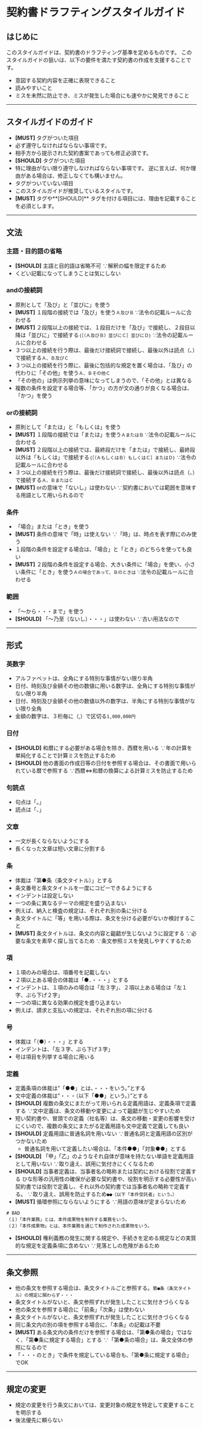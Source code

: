 # 契約書ドラフティングスタイルガイド

## はじめに
このスタイルガイドは、契約書のドラフティング基準を定めるものです。
このスタイルガイドの狙いは、以下の要件を満たす契約書の作成を支援することです。
- 意図する契約内容を正確に表現できること
- 読みやすいこと
- ミスを未然に防止でき、ミスが発生した場合にも速やかに発見できること

---

## スタイルガイドのガイド
- **[MUST]** タグがついた項目
 - 必ず遵守しなければならない事項です。
 - 相手方から提示された契約書案であっても修正必須です。
- **[SHOULD]** タグがついた項目
 - 特に理由がない限り遵守しなければならない事項です。
逆に言えば、何か理由がある場合は、修正しなくても構いません。
- タグがついていない項目
 - このスタイルガイドが推奨しているスタイルです。
- **[MUST]** タグや**[SHOULD]** タグを付ける項目には、理由を記載することを必須とします。

---

## 文法
### 主語・目的語の省略
- **[SHOULD]** 主語と目的語は省略不可
∵解釈の幅を限定するため
 - くどい記載になってしまうことは気にしない
 
### andの接続詞
- 原則として「及び」と「並びに」を使う
 - **[MUST]** １段階の接続では「及び」を使う```Ａ及びＢ```
∵法令の記載ルールに合わせる
 - **[MUST]** ２段階以上の接続では、１段目だけを「及び」で接続し、２段目以降は「並びに」で接続する```｛［（Ａ及びＢ）並びにＣ］並びにＤ｝```
∵法令の記載ルールに合わせる
 - ３つ以上の接続を行う際は、最後だけ接続詞で接続し、最後以外は読点（、）で接続する```Ａ、Ｂ及びＣ```
  - ３つ以上の接続を行う際に、最後に包括的な規定を置く場合は、「及び」の代わりに「その他」を使う```Ａ、Ｂその他Ｃ```
   - 「その他の」は例示列挙の意味になってしまうので、「その他」とは異なる
 - 複数の条件を設定する場合等、「かつ」の方が文の通りが良くなる場合は、「かつ」を使う
 
### orの接続詞
- 原則として「または」と「もしくは」を使う
 - **[MUST]** １段階の接続では「または」を使う```ＡまたはＢ```
∵法令の記載ルールに合わせる
 - **[MUST]** ２段階以上の接続では、最終段だけを「または」で接続し、最終段以外は「もしくは」で接続する```｛［（ＡもしくはＢ）もしくはＣ］またはＤ｝```
∵法令の記載ルールに合わせる
 - ３つ以上の接続を行う際は、最後だけ接続詞で接続し、最後以外は読点（、）で接続する```Ａ、ＢまたはＣ```
- **[MUST]** orの意味で「ないし」は使わない
∵契約書においては範囲を意味する用語として用いられるので

### 条件
- 「場合」または「とき」を使う
 - **[MUST]** 条件の意味で「時」は使えない
∵「時」は、時点を表す際にのみ使う
 - １段階の条件を設定する場合は、「場合」と「とき」のどちらを使っても良い
 - **[MUST]** ２段階の条件を設定する場合、大きい条件に「場合」を使い、小さい条件に「とき」を使う```Ａの場合であって、Ｂのときは```
∵法令の記載ルールに合わせる

### 範囲
- 「〜から・・・まで」を使う
 - **[SHOULD]** 「〜乃至（ないし）・・・」は使わない
∵古い用法なので

---

## 形式
### 英数字
- アルファベットは、全角にする特別な事情がない限り半角
- 日付、時刻及び金額その他の数値に用いる数字は、全角にする特別な事情がない限り半角
- 日付、時刻及び金額その他の数値以外の数字は、半角にする特別な事情がない限り全角
- 金額の数字は、３桁毎に（,）で区切る```1,000,000円```

### 日付
- **[SHOULD]** 和暦にする必要がある場合を除き、西暦を用いる
∵年の計算を単純化することで計算ミスを防止するため
- **[SHOULD]** 他の書面の作成日等の日付を参照する場合は、その書面で用いられている暦で参照する
∵西暦⇔和暦の換算による計算ミスを防止するため

### 句読点
- 句点は「。」
- 読点は「、」

### 文章
- 一文が長くならないようにする
 - 長くなった文章は短い文章に分割する

### 条
- 体裁は「第●条（条文タイトル）」とする
 - 条文番号と条文タイトルを一度にコピーできるようにする
- インデントは設定しない
- 一つの条に異なるテーマの規定を盛り込まない
 - 例えば、納入と検査の規定は、それぞれ別の条に分ける
 - 条文タイトルに「等」を用いる際は、条文を分ける必要がないか検討すること
- **[MUST]** 条文タイトルは、条文の内容と齟齬が生じないように設定する
∵必要な条文を素早く探し当てるため
∵条文参照ミスを発見しやすくするため

### 項
- １項のみの場合は、項番号を記載しない
- ２項以上ある場合の体裁は「●．・・・」とする
- インデントは、１項のみの場合は「左３字」、２項以上ある場合は「左１字、ぶら下げ２字」
- 一つの項に異なる効果の規定を盛り込まない
 - 例えば、請求と支払いの規定は、それぞれ別の項に分ける

### 号
- 体裁は「（●）・・・」とする
- インデントは、「左３字、ぶら下げ３字」
- 号は項目を列挙する場合に用いる

### 定義
- 定義条項の体裁は”「●●」とは、・・・をいう。”とする
- 文中定義の体裁は”・・・（以下「●●」という。）”とする
- **[SHOULD]** 複数の条文にまたがって用いられる定義用語は、定義条項で定義する
∵文中定義は、条文の移動や変更によって齟齬が生じやすいため
 - 短い契約書や、冒頭での定義（社名等）は、条文の移動・変更の影響を受けにくいので、複数の条文にまたがる定義用語も文中定義で定義しても良い
- **[SHOULD]** 定義用語に普通名詞を用いない
∵普通名詞と定義用語の区別がつかないため
  - 普通名詞を用いて定義したい場合は、「本件●●」「対象●●」とする
- **[SHOULD]** 「甲」「乙」のようなそれ自体が意味を持たない単語を定義用語として用いない
∵取り違え、誤用に気付きにくくなるため
-  **[SHOULD]** 当事者定義は、当事者名の略称または契約における役割で定義する
ひな形等の汎用性の確保が必要な契約書や、役割を明示する必要性が高い契約書では役割で定義し、それ以外の契約書では当事者名の略称で定義する。
∵取り違え、誤用を防止するため```●●（以下「本件受託者」という。）```
- **[MUST]** 循環参照にならないようにする
∵用語の意味が定まらないため
``` 
# BAD
（１）「本件業務」とは、本件成果物を制作する業務をいう。
（２）「本件成果物」とは、本件業務を通じて制作された成果物をいう。
```
-  **[SHOULD]** 権利義務の発生に関する規定や、手続きを定める規定などの実質的な規定を定義条項に含めない
∵見落としの危険があるため

---

## 条文参照
- 他の条文を参照する場合は、条文タイトルごと参照する。```第●条（条文タイトル）の規定に関わらず・・・```
 - 条文タイトルがないと、条文参照ずれが発生したことに気付きづらくなる
- 他の条文を参照する場合に「前条」「次条」は使わない
 - 条文タイトルがないと、条文参照ずれが発生したことに気付きづらくなる
- 同じ条文内の別の項を参照する場合に、「本条」の記載は不要
- **[MUST]** ある条文内の条件だけを参照する場合は、「第●条の場合」ではなく、「第●条に規定する場合」とする
∵「第●条の場合」は、条文全体の参照になるので
 - 「・・・のとき」で条件を規定している場合も、「第●条に規定する場合」でOK

---

## 規定の変更
- 規定の変更を行う条文においては、変更対象の規定を特定して変更することを明示する
 - 後法優先に頼らない


